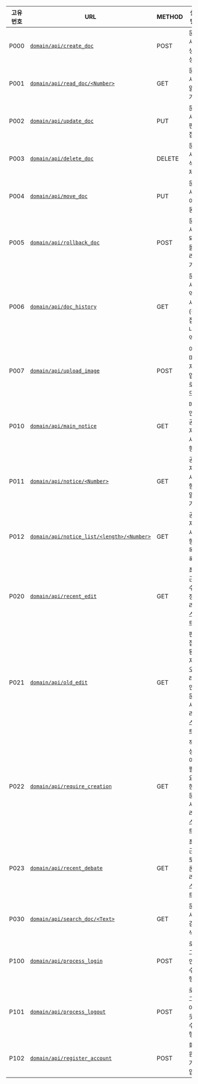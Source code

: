 |고유번호|URL|METHOD|설명|구현|비고
|---|---|---|---|---|---|
|P000|[`domain/api/create_doc`](./specification/P000.md)|POST|문서 생성|미구현||
|P001|[`domain/api/read_doc/<Number>`](./specification/P001.md)|GET|문서 읽기|미구현||
|P002|[`domain/api/update_doc`](./specification/P002.md)|PUT|문서 편집|미구현||
|P003|[`domain/api/delete_doc`](./specification/P003.md)|DELETE|문서 삭제|미구현|
|P004|[`domain/api/move_doc`](./specification/P004.md)|PUT|문서 이동|미구현||
|P005|[`domain/api/rollback_doc`](./specification/P005.md)|POST|문서 되돌리기|미구현||
|P006|[`domain/api/doc_history`](./specification/P006.md)|GET|문서 역사(편집내역)|미구현||
|P007|[`domain/api/upload_image`](./specification/P007.md)|POST|이미지 업로드|미구현||
|P010|[`domain/api/main_notice`](./specification/P010.md)|GET| 메인 공지사항|미구현||
|P011|[`domain/api/notice/<Number>`](./specification/P011.md)|GET|공지사항 읽기|미구현||
|P012|[`domain/api/notice_list/<length>/<Number>`](./specification/P012.md)|GET|공지사항 목록|미구현||
|P020|[`domain/api/recent_edit`](./specification/P020.md)|GET|최근 수정 리스트|미구현||
|P021|[`domain/api/old_edit`](./specification/P021.md)|GET|편집된지 오래인 문서 리스트|미구현||
|P022|[`domain/api/require_creation`](./specification/P022.md)|GET|작성이 필요한 문서 리스트|미구현||
|P023|[`domain/api/recent_debate`](./specification/P023.md)|GET|최근 토론 리스트|미구현||
|P030|[`domain/api/search_doc/<Text>`](./specification/P030.md)|GET|문서 검색|미구현||
|P100|[`domain/api/process_login`](./specification/P100.md)|POST|로그인 수행|미구현||
|P101|[`domain/api/process_logout`](./specification/P101.md)|POST|로그아웃 수행|미구현||
|P102|[`domain/api/register_account`](./specification/P102.md)|POST|회원가입|미구현||